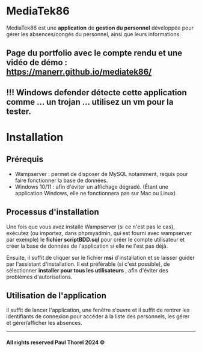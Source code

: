 # MediaTek86

MediaTek86 est une **application** de **gestion du personnel** développée pour gérer les absences/congés du personnel, ainsi que leurs informations.



## Page du portfolio avec le compte rendu et une vidéo de démo : <https://manerr.github.io/mediatek86/> 


## !!! Windows defender détecte cette application comme ... un trojan ... utilisez un vm pour la tester. 

# Installation

## Prérequis

- Wampserver : permet de disposer de MySQL notamment, requis pour faire fonctionner la base de données.
- Windows 10/11 : afin d'éviter un affichage dégradé. (Étant une application Windows, elle ne fonctionnera pas sur Mac ou Linux)

## Processus d'installation

Une fois que vous avez installé Wampserver (si ce n'est pas le cas), exécutez (ou importez, dans phpmyadmin, qui est fourni avec wampserver par exemple) le **fichier scriptBDD.sql** pour créer le compte utilisateur et créer la base de données de l'application si elle ne l'est pas déjà.


Ensuite, il suffit de cliquer sur le fichier **msi** d'installation et se laisser guider par l'assistant d'installation.
Il est préférable (si c'est possible), de sélectionner  **installer pour tous les utilisateurs** , afin d'éviter des problèmes d'autorisations.



## Utilisation de l'application

Il suffit de lancer l'application, une fenêtre s'ouvre et il suffit de rentrer les identifiants de connexion pour accéder à la liste des personnels, les gérer et gérer/afficher les absences.



___


#### All rights reserved Paul Thorel 2024 &copy;

